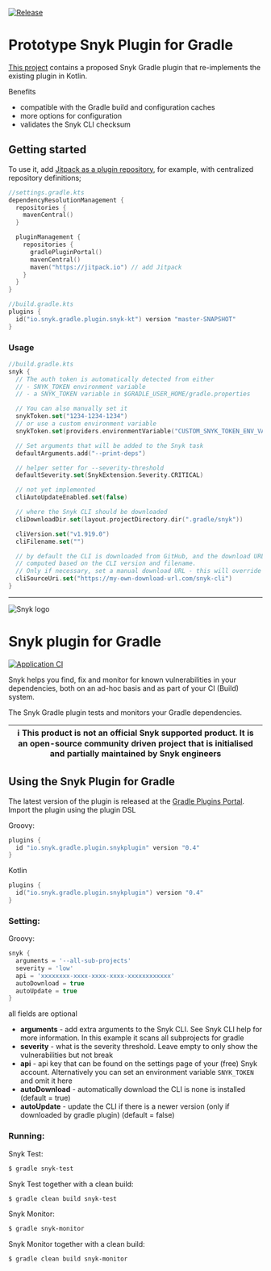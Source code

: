 [![Release](https://jitpack.io/v/adam-dpg/snyk-gradle-plugin.svg)](https://jitpack.io/#adam-dpg/snyk-gradle-plugin)

# Prototype Snyk Plugin for Gradle

[This project](https://github.com/adam-dpg/snyk-gradle-plugin/) contains a proposed Snyk Gradle
plugin that re-implements the existing plugin in Kotlin.


Benefits
* compatible with the Gradle build and configuration caches 
* more options for configuration
* validates the Snyk CLI checksum

## Getting started

To use it, add [Jitpack as a plugin repository](https://jitpack.io/#adam-dpg/gradle-plugin), for
example, with centralized repository definitions;

```kotlin
//settings.gradle.kts
dependencyResolutionManagement {
  repositories {
    mavenCentral()
  }

  pluginManagement {
    repositories {
      gradlePluginPortal()
      mavenCentral()
      maven("https://jitpack.io") // add Jitpack
    }
  }
}
```

```kotlin
//build.gradle.kts
plugins {
  id("io.snyk.gradle.plugin.snyk-kt") version "master-SNAPSHOT"
}
```

### Usage

```kotlin
//build.gradle.kts
snyk {
  // The auth token is automatically detected from either
  // - SNYK_TOKEN environment variable
  // - a SNYK_TOKEN variable in $GRADLE_USER_HOME/gradle.properties

  // You can also manually set it
  snykToken.set("1234-1234-1234")
  // or use a custom environment variable
  snykToken.set(providers.environmentVariable("CUSTOM_SNYK_TOKEN_ENV_VAR"))

  // Set arguments that will be added to the Snyk task
  defaultArguments.add("--print-deps")

  // helper setter for --severity-threshold
  defaultSeverity.set(SnykExtension.Severity.CRITICAL)

  // not yet implemented
  cliAutoUpdateEnabled.set(false)

  // where the Snyk CLI should be downloaded
  cliDownloadDir.set(layout.projectDirectory.dir(".gradle/snyk"))

  cliVersion.set("v1.919.0")
  cliFilename.set("")

  // by default the CLI is downloaded from GitHub, and the download URL is 
  // computed based on the CLI version and filename.
  // Only if necessary, set a manual download URL - this will override the cliVersion!
  cliSourceUri.set("https://my-own-download-url.com/snyk-cli")
}
```

---

![Snyk logo](https://snyk.io/style/asset/logo/snyk-print.svg)

# Snyk plugin for Gradle

[![Application CI](https://github.com/snyk/gradle-plugin/workflows/Application%20CI/badge.svg?branch=master)](https://github.com/snyk/gradle-plugin/actions?query=workflow%3A%22Application+CI%22)

Snyk helps you find, fix and monitor for known vulnerabilities in your dependencies, both on an
ad-hoc basis and as part of your CI (Build) system.

The Snyk Gradle plugin tests and monitors your Gradle dependencies.

| :information_source: This product is not an official Snyk supported product. It is an open-source community driven project that is initialised and partially maintained by Snyk engineers |
|-------------------------------------------------------------------------------------------------------------------------------------------------------------------------------------------|

## Using the Snyk Plugin for Gradle

The latest version of the plugin is released at
the [Gradle Plugins Portal](https://plugins.gradle.org/plugin/io.snyk.gradle.plugin.snykplugin).
Import the plugin using the plugin DSL

Groovy:

```groovy
plugins {
  id "io.snyk.gradle.plugin.snykplugin" version "0.4"
}
```

Kotlin

```kotlin
plugins {
  id("io.snyk.gradle.plugin.snykplugin") version "0.4"
}
```

### Setting:

Groovy:

```groovy
snyk {
  arguments = '--all-sub-projects'
  severity = 'low'
  api = 'xxxxxxxx-xxxx-xxxx-xxxx-xxxxxxxxxxxx'
  autoDownload = true
  autoUpdate = true
}
```

all fields are optional

- **arguments** - add extra arguments to the Snyk CLI. See Snyk CLI help for more information. In
  this example it scans all subprojects for gradle
- **severity** - what is the severity threshold. Leave empty to only show the vulnerabilities but
  not break
- **api** - api key that can be found on the settings page of your (free) Snyk account.
  Alternatively you can set an environment variable `SNYK_TOKEN` and omit it here
- **autoDownload** - automatically download the CLI is none is installed (default = true)
- **autoUpdate** - update the CLI if there is a newer version (only if downloaded by gradle
  plugin) (default = false)

### Running:

Snyk Test:

```bash
$ gradle snyk-test
```

Snyk Test together with a clean build:

```bash
$ gradle clean build snyk-test
```

Snyk Monitor:

```bash
$ gradle snyk-monitor
```

Snyk Monitor together with a clean build:

```bash
$ gradle clean build snyk-monitor
```

